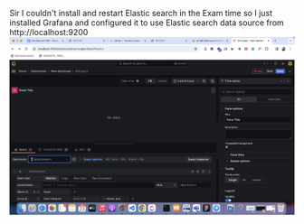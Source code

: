 Sir I couldn't install and restart Elastic search in the Exam time so I just installed Grafana and configured it to use Elastic search data source from http://localhost:9200
![alt text](image.png)
